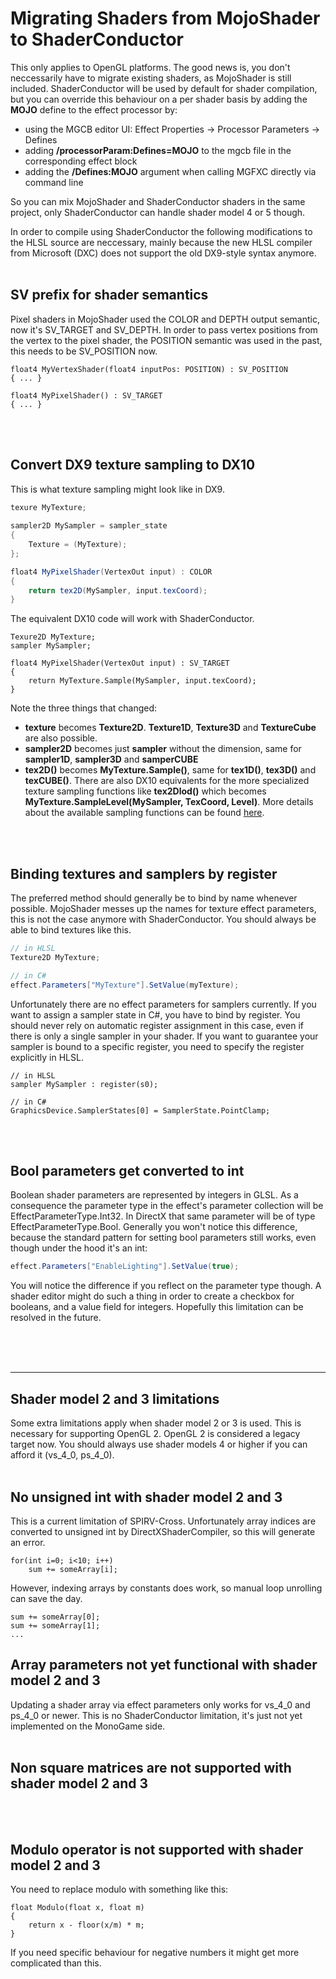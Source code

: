 
# Migrating Shaders from MojoShader to ShaderConductor

This only applies to OpenGL platforms.
The good news is, you don't neccessarily have to migrate existing shaders, as MojoShader is still included. ShaderConductor will be used by default for shader compilation, but you can override this behaviour on a per shader basis by adding the <b>MOJO</b> define to the effect processor by: 

- using the MGCB editor UI: Effect Properties -> Processor Parameters -> Defines
- adding <b>/processorParam:Defines=MOJO</b> to the mgcb file in the corresponding effect block
- adding the <b>/Defines:MOJO</b> argument when calling MGFXC directly via command line

So you can mix MojoShader and ShaderConductor shaders in the same project, only ShaderConductor can handle shader model 4 or 5 though.
<br>

In order to compile using ShaderConductor the following modifications to the HLSL source are neccessary, mainly because the new HLSL compiler from Microsoft (DXC) does not support the old DX9-style syntax anymore. 
<br>
<br>

## SV prefix for shader semantics
Pixel shaders in MojoShader used the COLOR and DEPTH output semantic, now it's SV_TARGET and SV_DEPTH.
In order to pass vertex positions from the vertex to the pixel shader, the POSITION semantic was used in the past, this needs to be SV_POSITION now.
```HLSL
float4 MyVertexShader(float4 inputPos: POSITION) : SV_POSITION
{ ... }

float4 MyPixelShader() : SV_TARGET
{ ... }
```
<br>
<br>

## Convert DX9 texture sampling to DX10
This is what texture sampling might look like in DX9.

```C#
texure MyTexture;
    
sampler2D MySampler = sampler_state 
{
    Texture = (MyTexture);
};

float4 MyPixelShader(VertexOut input) : COLOR
{
    return tex2D(MySampler, input.texCoord);
}
```

The equivalent DX10 code will work with ShaderConductor.   
```HLSL
Texure2D MyTexture;
sampler MySampler;

float4 MyPixelShader(VertexOut input) : SV_TARGET
{
    return MyTexture.Sample(MySampler, input.texCoord);
}
```
Note the three things that changed:
- **texture** becomes **Texture2D**. **Texture1D**, **Texture3D** and **TextureCube** are also possible.
- **sampler2D** becomes just **sampler** without the dimension, same for **sampler1D**, **sampler3D** and **samperCUBE**
- **tex2D()** becomes **MyTexture.Sample()**, same for **tex1D()**, **tex3D()** and **texCUBE()**. There are also DX10 equivalents for the more specialized texture sampling functions like **tex2Dlod()** which becomes **MyTexture.SampleLevel(MySampler, TexCoord, Level)**. More details about the available sampling functions can be found [here](https://docs.microsoft.com/en-us/windows/win32/direct3dhlsl/dx-graphics-hlsl-to-type).
<br>
<br>

## Binding textures and samplers by register
The preferred method should generally be to bind by name whenever possible. MojoShader messes up the names for texture effect parameters, this is not the case anymore with ShaderConductor. You should always be able to bind textures like this.
```C#
// in HLSL
Texture2D MyTexture;

// in C#
effect.Parameters["MyTexture"].SetValue(myTexture);
```
Unfortunately there are no effect parameters for samplers currently. If you want to assign a sampler state in C#, you have to bind by register. You should never rely on automatic register assignment in this case, even if there is only a single sampler in your shader. If you want to guarantee your sampler is bound to a specific register, you need to specify the register explicitly in HLSL.
```HLSL
// in HLSL
sampler MySampler : register(s0);

// in C#
GraphicsDevice.SamplerStates[0] = SamplerState.PointClamp;
```
<br>
<br>

## Bool parameters get converted to int
Boolean shader parameters are represented by integers in GLSL. As a consequence the parameter type in the effect's parameter collection will be EffectParameterType.Int32. In DirectX that same parameter will be of type EffectParameterType.Bool. Generally you won't notice this difference, because the standard pattern for setting bool parameters still works, even though under the hood it's an int:
```C#
effect.Parameters["EnableLighting"].SetValue(true);
```
You will notice the difference if you reflect on the parameter type though. A shader editor might do such a thing in order to create a checkbox for booleans, and a value field for integers. Hopefully this limitation can be resolved in the future.  

<br><br><br>
<hr>

## Shader model 2 and 3 limitations
Some extra limitations apply when shader model 2 or 3 is used. This is necessary for supporting OpenGL 2. OpenGL 2 is considered a legacy target now. You should always use shader models 4 or higher if you can afford it (vs_4_0, ps_4_0). 
<br>
<br>

## No unsigned int with shader model 2 and 3
This is a current limitation of SPIRV-Cross. Unfortunately array indices are converted to unsigned int by DirectXShaderCompiler, so this will generate an error.
```HLSL
for(int i=0; i<10; i++)
    sum += someArray[i];
```
However, indexing arrays by constants does work, so manual loop unrolling can save the day.
```HLSL
sum += someArray[0];
sum += someArray[1];
...
```

## Array parameters not yet functional with shader model 2 and 3
Updating a shader array via effect parameters only works for vs_4_0 and ps_4_0 or newer. This is no ShaderConductor limitation, it's just not yet implemented on the MonoGame side. 
<br>
<br>

## Non square matrices are not supported with shader model 2 and 3
<br>
<br>

## Modulo operator is not supported with shader model 2 and 3
You need to replace modulo with something like this:
```HLSL
float Modulo(float x, float m) 
{
    return x - floor(x/m) * m;
}
```
If you need specific behaviour for negative numbers it might get more complicated than this. 
<br>
<br>

